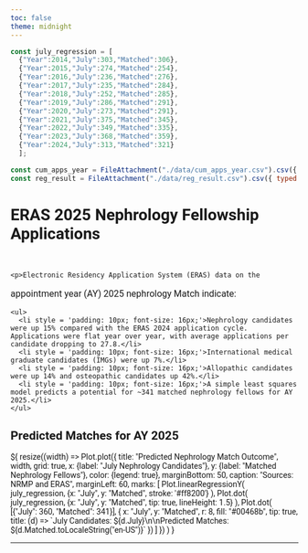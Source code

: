 ```yaml
---
toc: false
theme: midnight
---
```


<!-- 00 Styling -->

<style>

@import url('https://fonts.googleapis.com/css2?family=Roboto:wght@400;700&display=swap');

body {
  font-family: 'Roboto', sans-serif;
}

/* .observablehq {
  font-family: 'Roboto', sans-serif;
  font-size: 3em;
} */
.observablehq-link-active > a:nth-child(1) {
  color: #0077c8;
}

#observablehq-header {
  /* --theme-background-b: #cccccc; */
  background-color: #00468b;
  border-radius: 4px;
 }

svg {
  font-family: 'Roboto', sans-serif;
  font-size: 14px;
}

p {
  font-family: 'Roboto', sans-serif;
  font-size: 16px;
}

/* li { */
  /* font-size: 16px; */
  /* padding: 10px; */
/* } */

/* #observablehq-footer > div:nth-child(2) > a:nth-child(1){
  font-size: 3em;
} */

</style>

<!-- 01 Data -->

```js
const july_regression = [
  {"Year":2014,"July":303,"Matched":306},
  {"Year":2015,"July":274,"Matched":254},
  {"Year":2016,"July":236,"Matched":276},
  {"Year":2017,"July":235,"Matched":284},
  {"Year":2018,"July":252,"Matched":285},
  {"Year":2019,"July":286,"Matched":291},
  {"Year":2020,"July":273,"Matched":291},
  {"Year":2021,"July":375,"Matched":345},
  {"Year":2022,"July":349,"Matched":335},
  {"Year":2023,"July":368,"Matched":359},
  {"Year":2024,"July":313,"Matched":321}
  ];

const cum_apps_year = FileAttachment("./data/cum_apps_year.csv").csv({ typed: true });
const reg_result = FileAttachment("./data/reg_result.csv").csv({ typed: true });
```

# ERAS 2025 Nephrology Fellowship Applications

<br>

<!-- 02 Viz -->

<div class="grid grid-cols-2">
  <div class="card">

    <p>Electronic Residency Application System (ERAS) data on the
  appointment year (AY) 2025 nephrology Match indicate:</p>

    <ul>
      <li style = 'padding: 10px; font-size: 16px;'>Nephrology candidates were up 15% compared with the ERAS 2024 application cycle. Applications were flat year over year, with average applications per candidate dropping to 27.8.</li>
      <li style = 'padding: 10px; font-size: 16px;'>International medical graduate candidates (IMGs) were up 7%.</li>
      <li style = 'padding: 10px; font-size: 16px;'>Allopathic candidates were up 14% and osteopathic candidates up 42%.</li>
      <li style = 'padding: 10px; font-size: 16px;'>A simple least squares model predicts a potential for ~341 matched nephrology fellows for AY 2025.</li>
    </ul>
  </div>

  <div class="card">
    <h2>
      <b>Predicted Matches for AY 2025</b>
    </h2>
  ${
    resize((width) => Plot.plot({
      title: "Predicted Nephrology Match Outcome",
      width,
      grid: true,
      x: {label: "July Nephrology Candidates"},
      y: {label: "Matched Nephrology Fellows"},
      color: {legend: true},
      marginBottom: 50,
      caption: "Sources: NRMP and ERAS",
      marginLeft: 60,
      marks: [
        Plot.linearRegressionY(
          july_regression,
          {x: "July", y: "Matched", stroke: '#ff8200'}
        ),
        Plot.dot(
          july_regression,
          {x: "July", y: "Matched", tip: true, lineHeight: 1.5}
        ),
        Plot.dot(
          [{"July": 360, "Matched": 341}],
          {
            x: "July",
            y: "Matched",
            r: 8,
            fill: "#00468b",
            tip: true,
            title: (d) => `July Candidates: ${d.July}\n\nPredicted Matches: ${d.Matched.toLocaleString("en-US")}`
          })
        ]
      })
    )
  }

  </div>
</div>

---